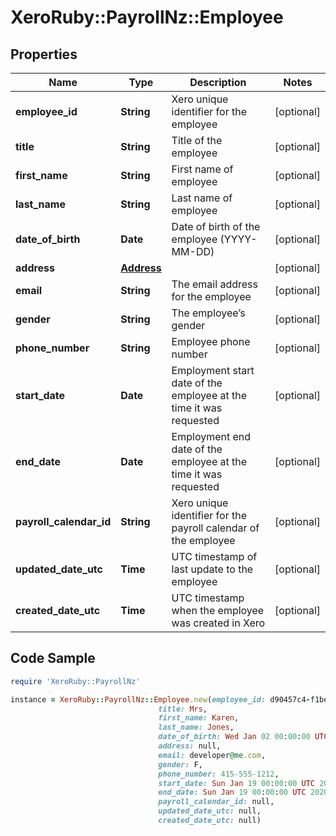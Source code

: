 # XeroRuby::PayrollNz::Employee

## Properties

Name | Type | Description | Notes
------------ | ------------- | ------------- | -------------
**employee_id** | **String** | Xero unique identifier for the employee | [optional] 
**title** | **String** | Title of the employee | [optional] 
**first_name** | **String** | First name of employee | [optional] 
**last_name** | **String** | Last name of employee | [optional] 
**date_of_birth** | **Date** | Date of birth of the employee (YYYY-MM-DD) | [optional] 
**address** | [**Address**](Address.md) |  | [optional] 
**email** | **String** | The email address for the employee | [optional] 
**gender** | **String** | The employee’s gender | [optional] 
**phone_number** | **String** | Employee phone number | [optional] 
**start_date** | **Date** | Employment start date of the employee at the time it was requested | [optional] 
**end_date** | **Date** | Employment end date of the employee at the time it was requested | [optional] 
**payroll_calendar_id** | **String** | Xero unique identifier for the payroll calendar of the employee | [optional] 
**updated_date_utc** | **Time** | UTC timestamp of last update to the employee | [optional] 
**created_date_utc** | **Time** | UTC timestamp when the employee was created in Xero | [optional] 

## Code Sample

```ruby
require 'XeroRuby::PayrollNz'

instance = XeroRuby::PayrollNz::Employee.new(employee_id: d90457c4-f1be-4f2e-b4e3-f766390a7e30,
                                 title: Mrs,
                                 first_name: Karen,
                                 last_name: Jones,
                                 date_of_birth: Wed Jan 02 00:00:00 UTC 2019,
                                 address: null,
                                 email: developer@me.com,
                                 gender: F,
                                 phone_number: 415-555-1212,
                                 start_date: Sun Jan 19 00:00:00 UTC 2020,
                                 end_date: Sun Jan 19 00:00:00 UTC 2020,
                                 payroll_calendar_id: null,
                                 updated_date_utc: null,
                                 created_date_utc: null)
```


